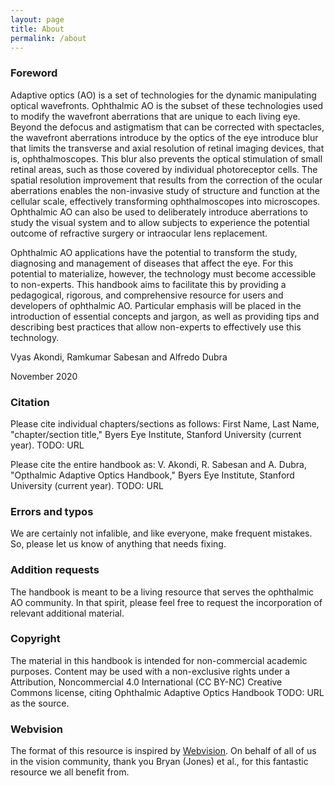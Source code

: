 ```yaml
---
layout: page
title: About
permalink: /about
---
```


### Foreword

Adaptive optics (AO) is a set of technologies for the dynamic manipulating optical wavefronts. Ophthalmic AO is the subset of these technologies used to modify the wavefront aberrations that are unique to each living eye. Beyond the defocus and astigmatism that can be corrected with spectacles, the wavefront aberrations introduce by the optics of the eye introduce blur that limits the transverse and axial resolution of retinal imaging devices, that is, ophthalmoscopes. This blur also prevents the optical stimulation of small retinal areas, such as those covered by individual photoreceptor cells. The spatial resolution improvement that results from the correction of the ocular aberrations enables the non-invasive study of structure and function at the cellular scale, effectively transforming ophthalmoscopes into microscopes. Ophthalmic AO can also be used to deliberately introduce aberrations to study the visual system and to allow subjects to experience the potential outcome of refractive surgery or intraocular lens replacement.

Ophthalmic AO applications have the potential to transform the study, diagnosing and management of diseases that affect the eye. For this potential to materialize, however, the technology must become accessible to non-experts. This handbook aims to facilitate this by providing a pedagogical, rigorous, and comprehensive resource for users and developers of ophthalmic AO. Particular emphasis will be placed in the introduction of essential concepts and jargon, as well as providing tips and describing best practices that allow non-experts to effectively use this technology.

Vyas Akondi, Ramkumar Sabesan and Alfredo Dubra

November 2020

### Citation
Please cite individual  chapters/sections as follows: First Name, Last Name, "chapter/section title," Byers Eye Institute, Stanford University (current year). TODO: URL

Please cite the entire handbook as: V. Akondi, R. Sabesan and A. Dubra, "Opthalmic Adaptive Optics Handbook," Byers Eye Institute, Stanford University (current year). TODO: URL

### Errors and typos
We are certainly not infalible, and like everyone, make frequent mistakes. So, please let us know of anything that needs fixing.

### Addition requests
The handbook is meant to be a living resource that serves the ophthalmic AO community. In that spirit, please feel free to request the incorporation of relevant additional material.

### Copyright

The material in this handbook is intended for non-commercial academic purposes. Content may be used with a non-exclusive rights under a Attribution, Noncommercial 4.0 International (CC BY-NC) Creative Commons license, citing Ophthalmic Adaptive Optics Handbook TODO: URL as the source.

### Webvision

The format of this resource is  inspired by [Webvision](https://webvision.med.utah.edu/). On behalf of all of us in the vision community, thank you Bryan (Jones) et al., for this fantastic resource we all benefit from.
